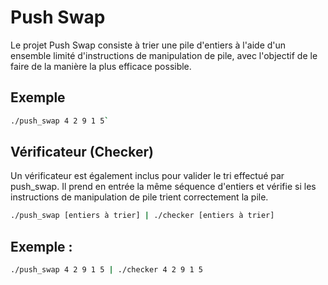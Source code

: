 # Push Swap
Le projet Push Swap consiste à trier une pile d'entiers à l'aide d'un ensemble limité d'instructions de manipulation de pile, avec l'objectif de le faire de la manière la plus efficace possible.

## Exemple
```bash
./push_swap 4 2 9 1 5`
```
## Vérificateur (Checker)
Un vérificateur est également inclus pour valider le tri effectué par push_swap. Il prend en entrée la même séquence d'entiers et vérifie si les instructions de manipulation de pile trient correctement la pile.

```bash
./push_swap [entiers à trier] | ./checker [entiers à trier]
```
## Exemple :
```bash
./push_swap 4 2 9 1 5 | ./checker 4 2 9 1 5
```
